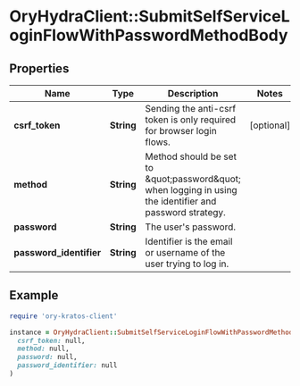 # OryHydraClient::SubmitSelfServiceLoginFlowWithPasswordMethodBody

## Properties

| Name | Type | Description | Notes |
| ---- | ---- | ----------- | ----- |
| **csrf_token** | **String** | Sending the anti-csrf token is only required for browser login flows. | [optional] |
| **method** | **String** | Method should be set to \&quot;password\&quot; when logging in using the identifier and password strategy. |  |
| **password** | **String** | The user&#39;s password. |  |
| **password_identifier** | **String** | Identifier is the email or username of the user trying to log in. |  |

## Example

```ruby
require 'ory-kratos-client'

instance = OryHydraClient::SubmitSelfServiceLoginFlowWithPasswordMethodBody.new(
  csrf_token: null,
  method: null,
  password: null,
  password_identifier: null
)
```

